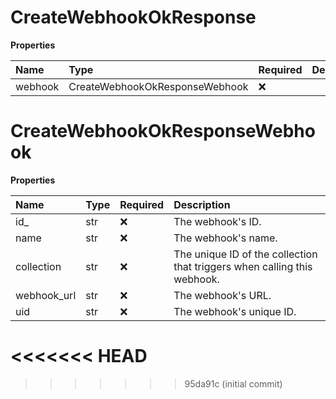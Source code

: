 # CreateWebhookOkResponse

**Properties**

| Name    | Type                           | Required | Description |
| :------ | :----------------------------- | :------- | :---------- |
| webhook | CreateWebhookOkResponseWebhook | ❌       |             |

# CreateWebhookOkResponseWebhook

**Properties**

| Name        | Type | Required | Description                                                              |
| :---------- | :--- | :------- | :----------------------------------------------------------------------- |
| id\_        | str  | ❌       | The webhook's ID.                                                        |
| name        | str  | ❌       | The webhook's name.                                                      |
| collection  | str  | ❌       | The unique ID of the collection that triggers when calling this webhook. |
| webhook_url | str  | ❌       | The webhook's URL.                                                       |
| uid         | str  | ❌       | The webhook's unique ID.                                                 |
<<<<<<< HEAD
=======

<!-- This file was generated by liblab | https://liblab.com/ -->
>>>>>>> 95da91c (initial commit)
